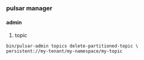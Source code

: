 ### pulsar manager

#### admin
1. topic
``` 
bin/pulsar-admin topics delete-partitioned-topic \
persistent://my-tenant/my-namespace/my-topic
```